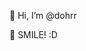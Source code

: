 👋 Hi, I’m @dohrr

🎉 SMILE! :D

<!---
dohrr/dohrr is a ✨ special ✨ repository because its `README.md` (this file) appears on your GitHub profile.
You can click the Preview link to take a look at your changes.
--->
